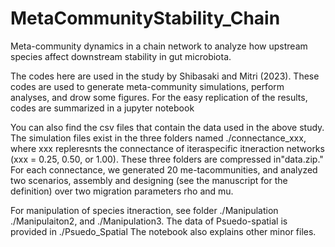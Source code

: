 # MetaCommunityStability_Chain
Meta-community dynamics in a chain network to analyze how upstream species affect downstream stability in gut microbiota.

The codes here are used in the study by Shibasaki and Mitri (2023). These codes are used to generate meta-community simulations, perform analyses, and drow some figures. For the easy replication of the results, codes are summarized in a jupyter notebook

You can also find the csv files that contain the data used in the above study.
The simulation files exist in the three folders named ./connectance_xxx, where xxx repleresnts the connectance of iteraspecific itneraction networks (xxx = 0.25, 0.50, or 1.00).  These three folders are compressed in"data.zip." For each connectance, we generated 20 me-tacommunities, and analyzed two scenarios, assembly and designing (see the manuscript for the definition) over two migration parameters rho and mu.

For manipulation of species itneraction, see folder ./Manipulation ./Manipulaiton2, and ./Manipulation3. The data of Psuedo-spatial is provided in ./Psuedo_Spatial
The notebook also explains other minor files.
